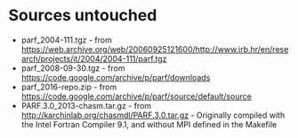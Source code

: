 # Sources untouched 

* parf_2004-111.tgz - from https://web.archive.org/web/20060925121600/http://www.irb.hr/en/research/projects/it/2004/2004-111/parf.tgz
* parf_2008-09-30.tgz - from https://code.google.com/archive/p/parf/downloads
* parf_2016-repo.zip - from https://code.google.com/archive/p/parf/source/default/source
* PARF.3.0_2013-chasm.tar.gz - from http://karchinlab.org/chasmdl/PARF.3.0.tar.gz - Originally compiled with the Intel Fortran Compiler 9.1, and without MPI defined in the Makefile